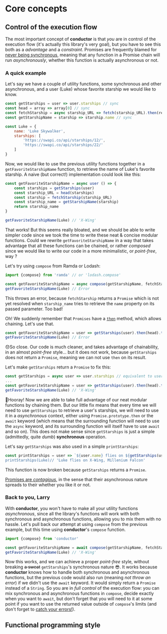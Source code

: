 # Core concepts
## Control of the execution flow
The most important concept of **conductor** is that *you* are in control of the execution flow (it's actually this library's very goal), but you have to see this both as a *advantage* and a *constraint*. Promises are frequently blamed for [never being synchronous](https://staltz.com/promises-are-not-neutral-enough.html#never-synchronous), meaning that any function in a Promise chain will run *asynchronously*, whether this function is actually asynchronous or not.

### A quick example
Let's say we have a couple of utility functions, some synchronous and other asynchronous, and a user (Luke) whose favorite starship we would like to know.
```js
const getStarships = user => user.starships // sync
const head = array => array[0] // sync
const fetchStarship = async starship_URL => fetch(starship_URL).then(response => response.json()) // async
const getStarshipName = starship => starship.name // sync

const Luke = {
    name: 'Luke Skywalker', 
    starships: [
        'https://swapi.co/api/starships/12/', 
        'https://swapi.co/api/starships/22/'
    ]
}

```
Now, we would like to use the previous utility functions together in a `getFavoriteStarshipName` function, to retrieve the name of Luke's favorite starship. A naive (but correct!) implementation could look like this:
```js
const getFavoriteStarshipName = async user () => {
    const starships = getStarships(user)
    const starship_URL = head(starships)
    const starship = fetchStarship(starship_URL)
    const starship_name = getStarshipName(starship)
    return starship_name
}

getFavoriteStarshipName(Luke) // 'X-Wing'
```
That works! But this seems really bloated, and we should be able to write simpler code since we took the time to write these neat & concise modular functions. Could we rewrite `getFavoriteStarshipName` in a way that takes advantage that all these functions can be chained, or rather *composed* since we would like to write our code in a more minimalistic, or *point-free*, way ?

Let's try using `compose` from Ramda or Lodash:
```js
import {compose} from 'ramda' // or 'lodash.compose'

const getFavoriteStarshipName = async compose(getStarshipName, fetchStarship, head, getStarships) // remember compose works right to left
getFavoriteStarshipName(Luke) // Error
```
This throws an error, because `fetchStarship` returns a `Promise` which is not yet resolved when `starship_name` tries to retrieve the `name` property on its passed parameter. Too bad!

Oh! We suddenly remember that `Promises` have a [`then`](https://developer.mozilla.org/en-US/docs/Web/JavaScript/Reference/Global_Objects/Promise/then) method, which allows chaining. Let's use that.
```js
const getFavoriteStarshipName = user => getStarships(user).then(head).then(fetchStarship).then(getStarshipName)
getFavoriteStarshipName(Luke) // Error
```
😞So close. Our code is much cleaner, and takes advantage of chainability, in an almost *point-free* style... but it does not work, because `getStarships`  does not return a `Promise`, meaning we can not use `then` on its result.

Let's make `getStarships` return a `Promise` to fix this:
```js
const getStarships = async user => user.starships // equivalent to user => Promise.resolve(user.starships)
...
const getFavoriteStarshipName = user => getStarships(user).then(head).then(fetchStarship).then(getStarshipName)
getFavoriteStarshipName(Luke) // 'X-Wing'
```
🎉Hooray! Now we are able to take full advantage of our neat modular functions by chaining them. But our little fix means that every time we will need to use `getStarships` to retrieve a user's starships, we will need to use it in a *asynchronous* context, either using `Promise.prototype.then` or the `await` keyword (which means that the surrounding function will need to use the `async` keyword, and its surrounding function will itself have to use `await` and so on). This does not make sense since `getStarships` is just a simple (admittedly, quite *dumb*) **synchronous** operation.

Let's say `getStarships` was also used in a simple `printStarships`:
```js
const printStarships = user => `${user.name} flies on ${getStarships(user).join().`
printStarships(Luke)// 'Luke flies on X-Wing, Millenium Falcon'
```
This function is now broken because `getStarships` returns a `Promise`.

 
[Promises are *contagious*](https://books.google.com/books?id=G7rBCQAAQBAJ&pg=PA25&lpg=PA25&dq=javascript+promises+are+contagious&source=bl&ots=NjXvlDkgSS&sig=4otCu3qz4HlEHRZwuBnpBJt5cHY&hl=fr&sa=X&redir_esc=y#v=onepage&q=javascript%20promises%20are%20contagious&f=false=), in the sense that their asynchronous nature spreads to their whether you like it or not.

### Back to you, Larry
With **conductor**, you won't have to make all your utility functions *asynchronous*, since all the library's functions will work with both synchronous and asynchronous functions, allowing you to mix them with no hassle.
Let's pull back our attempt at using `compose` from the previous example, but this time using **conductor**'s `compose` function.
```js
import {compose} from 'conductor'

const getFavoriteStarshipName = await compose(getStarshipName, fetchStarship, head, getStarships)
getFavoriteStarshipName(Luke) // 'X-Wing'
```
Now this works, and we can achieve a proper *point-free* style, without breaking ~~a sweat~~ `getStarships`'s synchronous nature 😎. It works because **conductor** knows how to handle both synchronous and asynchronous functions, but the previous code would also run (meaning *not throw an error*) if we didn't use the `await` keyword. It would simply return a `Promise` instead of a `String`. So you are in *full control* of the execution flow: you can mix synchronous and asynchronous functions in `compose`, decide exactly when you want to `await`, but don't forget that you will need to it at some point if you want to use the returned value outside of `compose`'s limits (and don't forget to [catch your errors!](https://github.com/tc39/ecmascript-asyncawait/issues/72)).

## Functional programming style

